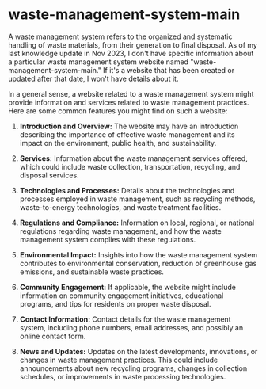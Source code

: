 # waste-management-system-main
A waste management system refers to the organized and systematic handling of waste materials, from their generation to final disposal.
As of my last knowledge update in Nov 2023, I don't have specific information about a particular waste management system website named "waste-management-system-main." If it's a website that has been created or updated after that date, I won't have details about it.

In a general sense, a website related to a waste management system might provide information and services related to waste management practices. Here are some common features you might find on such a website:

1. **Introduction and Overview:** The website may have an introduction describing the importance of effective waste management and its impact on the environment, public health, and sustainability.

2. **Services:** Information about the waste management services offered, which could include waste collection, transportation, recycling, and disposal services.

3. **Technologies and Processes:** Details about the technologies and processes employed in waste management, such as recycling methods, waste-to-energy technologies, and waste treatment facilities.

4. **Regulations and Compliance:** Information on local, regional, or national regulations regarding waste management, and how the waste management system complies with these regulations.

5. **Environmental Impact:** Insights into how the waste management system contributes to environmental conservation, reduction of greenhouse gas emissions, and sustainable waste practices.

6. **Community Engagement:** If applicable, the website might include information on community engagement initiatives, educational programs, and tips for residents on proper waste disposal.

7. **Contact Information:** Contact details for the waste management system, including phone numbers, email addresses, and possibly an online contact form.

8. **News and Updates:** Updates on the latest developments, innovations, or changes in waste management practices. This could include announcements about new recycling programs, changes in collection schedules, or improvements in waste processing technologies.

